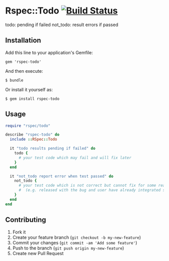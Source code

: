 # Rspec::Todo [![Build Status](https://travis-ci.org/okitan/rspec-todo.png?branch=master)](https://travis-ci.org/okitan/rspec-todo)

todo: pending if failed
not_todo: result errors if passed

## Installation

Add this line to your application's Gemfile:

    gem 'rspec-todo'

And then execute:

    $ bundle

Or install it yourself as:

    $ gem install rspec-todo

## Usage

```ruby
require "rspec/todo"

describe "rspec-todo" do
  include ::RSpec::Todo

  it "todo results pending if failed" do
    todo {
      # your test code which may fail and will fix later
    }
  end

  it "not_todo report error when test passed" do
    not_todo {
      # your test code which is not correct but cannot fix for some reason
      #  (e.g. released with the bug and user have already integrated system using the bug)
    }
  end
end
```

## Contributing

1. Fork it
2. Create your feature branch (`git checkout -b my-new-feature`)
3. Commit your changes (`git commit -am 'Add some feature'`)
4. Push to the branch (`git push origin my-new-feature`)
5. Create new Pull Request
